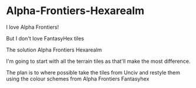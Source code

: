 # Alpha-Frontiers-Hexarealm

I love Alpha Frontiers!

But I don't love FantasyHex tiles

The solution Alpha Frontiers Hexarealm

I'm going to start with all the terrain tiles as that'll make the most difference. 

The plan is to where possible take the tiles from Unciv and restyle them using the colour schemes from Alpha Frontiers Fantasyhex



